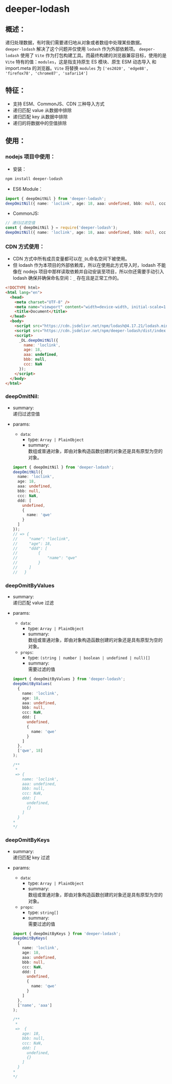 # deeper-lodash

## 概述：

递归处理数据，有时我们需要递归地从对象或者数组中处理某些数据。  
`deeper-lodash` 解决了这个问题并仅使用 `lodash` 作为外部依赖项。
`deeper-lodash` 使用了 `Vite` 作为打包构建工具。而最终构建的浏览器兼容目标，使用的是`Vite` 特有的值：`modules`，这是指支持原生 ES 模块、原生 ESM 动态导入 和 import.meta 的浏览器。`Vite` 将替换 `modules` 为 `['es2020', 'edge88', 'firefox78', 'chrome87', 'safari14']`

## 特征：

- 支持 ESM、CommonJS、CDN 三种导入方式
- 递归匹配 value 从数据中排除
- 递归匹配 key 从数据中排除
- 递归的将数据中的空值排除

## 使用：

### nodejs 项目中使用：

- 安装：

```sh
npm install deeper-lodash
```

- ES6 Module：

```ts
import { deepOmitNil } from 'deeper-lodash';
deepOmitNil({ name: 'loclink', age: 18, aaa: undefined, bbb: null, ccc: NaN });
```

- CommonJS:

```ts
// 递归过滤空值
const { deepOmitNil } = require('deeper-lodash');
deepOmitNil({ name: 'loclink', age: 18, aaa: undefined, bbb: null, ccc: NaN });
```

### CDN 方式使用：

- CDN 方式中所有成员变量都可以在`_DL`命名空间下被使用。
- 但 lodash 作为本项目的外部依赖库，所以在使用此方式导入时，lodash 不能像在 nodejs 项目中那样读取依赖并自动安装至项目，所以你还需要手动引入 lodash 确保并确保命名空间：`_` 存在且是正常工作的。

```html
<!DOCTYPE html>
<html lang="en">
  <head>
    <meta charset="UTF-8" />
    <meta name="viewport" content="width=device-width, initial-scale=1.0" />
    <title>Document</title>
  </head>
  <body>
    <script src="https://cdn.jsdelivr.net/npm/lodash@4.17.21/lodash.min.js"></script>
    <script src="https://cdn.jsdelivr.net/npm/deeper-lodash/dist/index.min.js"></script>
    <script>
      _DL.deepOmitNil({
        name: 'loclink',
        age: 18,
        aaa: undefined,
        bbb: null,
        ccc: NaN
      });
    </script>
  </body>
</html>
```

### deepOmitNil:

- summary:  
  递归过滤空值
- params:

  - `data`:
    - type: `Array | PlainObject`
    - summary:  
      数组或普通对象，即由对象构造函数创建的对象还是具有原型为空的对象。

  ```ts
  import { deepOmitNil } from 'deeper-lodash';
  deepOmitNil({
    name: 'loclink',
    age: 18,
    aaa: undefined,
    bbb: null,
    ccc: NaN,
    ddd: [
      undefined,
      {
        name: 'qwe'
      }
    ]
  });
  // => {
  //     "name": "loclink",
  //     "age": 18,
  //     "ddd": [
  //         {
  //             "name": "qwe"
  //         }
  //     ]
  //   }
  ```

### deepOmitByValues

- summary:  
  递归匹配 value 过滤
- params:

  - `data`:
    - type: `Array | PlainObject`
    - summary:  
      数组或普通对象，即由对象构造函数创建的对象还是具有原型为空的对象。
  - `props`:
    - type: `(string | number | boolean | undefined | null)[]`
    - summary:  
      需要过滤的值

  ```ts
  import { deepOmitByValues } from 'deeper-lodash';
  deepOmitByValues(
    {
      name: 'loclink',
      age: 18,
      aaa: undefined,
      bbb: null,
      ccc: NaN,
      ddd: [
        undefined,
        {
          name: 'qwe'
        }
      ]
    },
    ['qwe', 18]
  );

  /**
   *
   => {
      name: 'loclink',
      aaa: undefined,
      bbb: null,
      ccc: NaN,
      ddd: [
        undefined,
        {}
      ]
    }
  *
  */
  ```

### deepOmitByKeys

- summary:  
  递归匹配 key 过滤
- params:

  - `data`:
    - type: `Array | PlainObject`
    - summary:  
      数组或普通对象，即由对象构造函数创建的对象还是具有原型为空的对象。
  - `props`:
    - type: `string[]`
    - summary:  
      需要过滤的值

  ```ts
  import { deepOmitByKeys } from 'deeper-lodash';
  deepOmitByKeys(
    {
      name: 'loclink',
      age: 18,
      aaa: undefined,
      bbb: null,
      ccc: NaN,
      ddd: [
        undefined,
        {
          name: 'qwe'
        }
      ]
    },
    ['name', 'aaa']
  );

  /**
   *
   =>  {
      age: 18,
      bbb: null,
      ccc: NaN,
      ddd: [
        undefined,
        {}
      ]
    }
  *
  */
  ```
